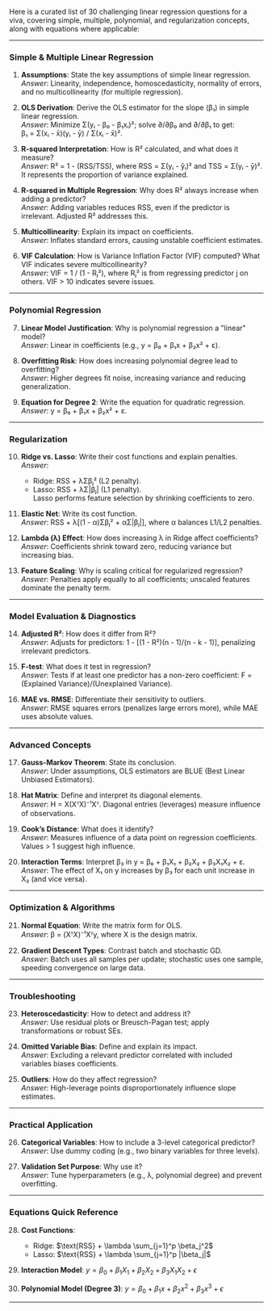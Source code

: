 Here is a curated list of 30 challenging linear regression questions for a viva, covering simple, multiple, polynomial, and regularization concepts, along with equations where applicable:

---

### **Simple & Multiple Linear Regression**
1. **Assumptions**: State the key assumptions of simple linear regression.  
   *Answer*: Linearity, independence, homoscedasticity, normality of errors, and no multicollinearity (for multiple regression).

2. **OLS Derivation**: Derive the OLS estimator for the slope (β₁) in simple linear regression.  
   *Answer*: Minimize Σ(yᵢ - β₀ - β₁xᵢ)²; solve ∂/∂β₀ and ∂/∂β₁ to get:  
   β₁ = Σ(xᵢ - x̄)(yᵢ - ȳ) / Σ(xᵢ - x̄)².

3. **R-squared Interpretation**: How is R² calculated, and what does it measure?  
   *Answer*: R² = 1 - (RSS/TSS), where RSS = Σ(yᵢ - ŷᵢ)² and TSS = Σ(yᵢ - ȳ)². It represents the proportion of variance explained.

4. **R-squared in Multiple Regression**: Why does R² always increase when adding a predictor?  
   *Answer*: Adding variables reduces RSS, even if the predictor is irrelevant. Adjusted R² addresses this.

5. **Multicollinearity**: Explain its impact on coefficients.  
   *Answer*: Inflates standard errors, causing unstable coefficient estimates.

6. **VIF Calculation**: How is Variance Inflation Factor (VIF) computed? What VIF indicates severe multicollinearity?  
   *Answer*: VIF = 1 / (1 - Rⱼ²), where Rⱼ² is from regressing predictor j on others. VIF > 10 indicates severe issues.

---

### **Polynomial Regression**
7. **Linear Model Justification**: Why is polynomial regression a "linear" model?  
   *Answer*: Linear in coefficients (e.g., y = β₀ + β₁x + β₂x² + ε).

8. **Overfitting Risk**: How does increasing polynomial degree lead to overfitting?  
   *Answer*: Higher degrees fit noise, increasing variance and reducing generalization.

9. **Equation for Degree 2**: Write the equation for quadratic regression.  
   *Answer*: y = β₀ + β₁x + β₂x² + ε.

---

### **Regularization**
10. **Ridge vs. Lasso**: Write their cost functions and explain penalties.  
    *Answer*:  
    - Ridge: RSS + λΣβⱼ² (L2 penalty).  
    - Lasso: RSS + λΣ|βⱼ| (L1 penalty).  
    Lasso performs feature selection by shrinking coefficients to zero.

11. **Elastic Net**: Write its cost function.  
    *Answer*: RSS + λ[(1 - α)Σβⱼ² + αΣ|βⱼ|], where α balances L1/L2 penalties.

12. **Lambda (λ) Effect**: How does increasing λ in Ridge affect coefficients?  
    *Answer*: Coefficients shrink toward zero, reducing variance but increasing bias.

13. **Feature Scaling**: Why is scaling critical for regularized regression?  
    *Answer*: Penalties apply equally to all coefficients; unscaled features dominate the penalty term.

---

### **Model Evaluation & Diagnostics**
14. **Adjusted R²**: How does it differ from R²?  
    *Answer*: Adjusts for predictors: 1 - [(1 - R²)(n - 1)/(n - k - 1)], penalizing irrelevant predictors.

15. **F-test**: What does it test in regression?  
    *Answer*: Tests if at least one predictor has a non-zero coefficient: F = (Explained Variance)/(Unexplained Variance).

16. **MAE vs. RMSE**: Differentiate their sensitivity to outliers.  
    *Answer*: RMSE squares errors (penalizes large errors more), while MAE uses absolute values.

---

### **Advanced Concepts**
17. **Gauss-Markov Theorem**: State its conclusion.  
    *Answer*: Under assumptions, OLS estimators are BLUE (Best Linear Unbiased Estimators).

18. **Hat Matrix**: Define and interpret its diagonal elements.  
    *Answer*: H = X(XᵀX)⁻¹Xᵀ. Diagonal entries (leverages) measure influence of observations.

19. **Cook’s Distance**: What does it identify?  
    *Answer*: Measures influence of a data point on regression coefficients. Values > 1 suggest high influence.

20. **Interaction Terms**: Interpret β₃ in y = β₀ + β₁X₁ + β₂X₂ + β₃X₁X₂ + ε.  
    *Answer*: The effect of X₁ on y increases by β₃ for each unit increase in X₂ (and vice versa).

---

### **Optimization & Algorithms**
21. **Normal Equation**: Write the matrix form for OLS.  
    *Answer*: β = (XᵀX)⁻¹Xᵀy, where X is the design matrix.

22. **Gradient Descent Types**: Contrast batch and stochastic GD.  
    *Answer*: Batch uses all samples per update; stochastic uses one sample, speeding convergence on large data.

---

### **Troubleshooting**
23. **Heteroscedasticity**: How to detect and address it?  
    *Answer*: Use residual plots or Breusch-Pagan test; apply transformations or robust SEs.

24. **Omitted Variable Bias**: Define and explain its impact.  
    *Answer*: Excluding a relevant predictor correlated with included variables biases coefficients.

25. **Outliers**: How do they affect regression?  
    *Answer*: High-leverage points disproportionately influence slope estimates.

---

### **Practical Application**
26. **Categorical Variables**: How to include a 3-level categorical predictor?  
    *Answer*: Use dummy coding (e.g., two binary variables for three levels).

27. **Validation Set Purpose**: Why use it?  
    *Answer*: Tune hyperparameters (e.g., λ, polynomial degree) and prevent overfitting.

---

### **Equations Quick Reference**
28. **Cost Functions**:  
    - Ridge: $\text{RSS} + \lambda \sum_{j=1}^p \beta_j^2$  
    - Lasso: $\text{RSS} + \lambda \sum_{j=1}^p |\beta_j|$

29. **Interaction Model**: $y = \beta_0 + \beta_1X_1 + \beta_2X_2 + \beta_3X_1X_2 + \epsilon$

30. **Polynomial Model (Degree 3)**: $y = \beta_0 + \beta_1x + \beta_2x^2 + \beta_3x^3 + \epsilon$

---
